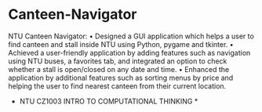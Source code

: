 # Canteen-Navigator
NTU Canteen Navigator: 
•	Designed a GUI application which helps a user to find canteen and stall inside NTU using Python, pygame and tkinter. 
•	Achieved a user-friendly application by adding features such as navigation using NTU buses, a favorites tab, and integrated an option to check whether a stall is open/closed on any date and time.
•	Enhanced the application by additional features such as sorting menus by price and helping the user to find nearest canteen from their current location.

* NTU CZ1003 INTRO TO COMPUTATIONAL THINKING *
